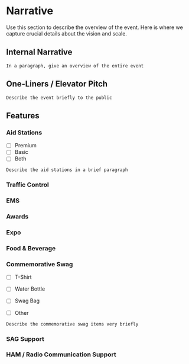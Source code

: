 # Narrative

Use this section to describe the overview of the event. Here is where we capture crucial details about the vision and scale.

## Internal Narrative

```
In a paragraph, give an overview of the entire event
```

## One-Liners / Elevator Pitch

```
Describe the event briefly to the public
```

## Features

### Aid Stations

- [ ] Premium
- [ ] Basic
- [ ] Both

```
Describe the aid stations in a brief paragraph
```

### Traffic Control

### EMS

### Awards

### Expo

### Food & Beverage

### Commemorative Swag

- [ ] T-Shirt

- [ ] Water Bottle

- [ ] Swag Bag

- [ ] Other

```
Describe the commemorative swag items very briefly
```

### SAG Support

### HAM / Radio Communication Support



